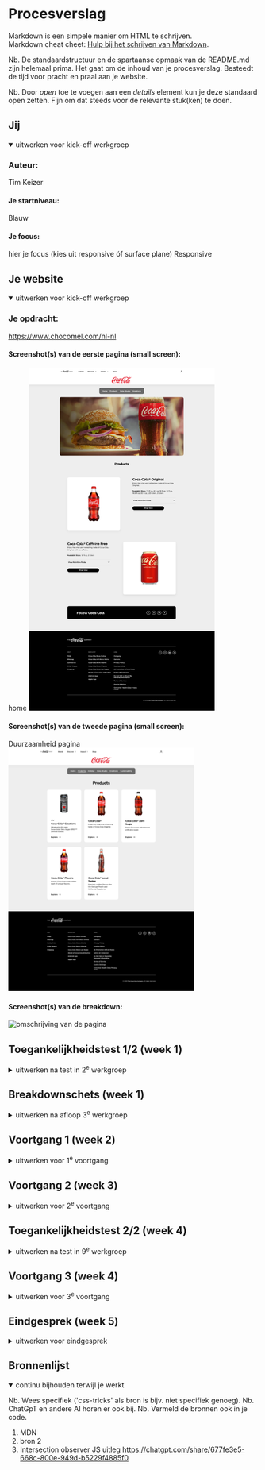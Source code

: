 # Procesverslag
Markdown is een simpele manier om HTML te schrijven.  
Markdown cheat cheet: [Hulp bij het schrijven van Markdown](https://github.com/adam-p/markdown-here/wiki/Markdown-Cheatsheet).

Nb. De standaardstructuur en de spartaanse opmaak van de README.md zijn helemaal prima. Het gaat om de inhoud van je procesverslag. Besteedt de tijd voor pracht en praal aan je website.

Nb. Door *open* toe te voegen aan een *details* element kun je deze standaard open zetten. Fijn om dat steeds voor de relevante stuk(ken) te doen.





## Jij

<details open>
  <summary>uitwerken voor kick-off werkgroep</summary>

  ### Auteur:
  Tim Keizer

  #### Je startniveau:
  Blauw

  #### Je focus:
  hier je focus (kies uit responsive óf surface plane)
  Responsive
 
</details>





## Je website

<details open>
  <summary>uitwerken voor kick-off werkgroep</summary>

  ### Je opdracht:
  https://www.chocomel.com/nl-nl  

  #### Screenshot(s) van de eerste pagina (small screen): 
  home
  <img src="readme-images/page_1.png" width="375px" alt="omschrijving van de pagina">

  #### Screenshot(s) van de tweede pagina (small screen):
  Duurzaamheid pagina 
  <img src="readme-images/page_2.png" width="375px" alt="omschrijving van de pagina">
 
  #### Screenshot(s) van de breakdown:
  <img src="readme-images/breakdown.jpg" width="375px" alt="omschrijving van de pagina">

</details>



## Toegankelijkheidstest 1/2 (week 1)

<details>
  <summary>uitwerken na test in 2<sup>e</sup> werkgroep</summary>

  ### Bevindingen
  Lijst met je bevindingen die in de test naar voren kwamen:
  - Geen dark mode vanwege kleur gebruik
  - Screen reader werkt amper,
  - Screen reader werkt eerste 4/5 tabs en dan skipt die volledig de content
  - Website gebruikt geen h1 maar p voor gebruik van titels
  <img src="readme-images/test_1.webp" width="375px" alt="test pagina 1">
  <img src="readme-images/test_2.webp" width="375px" alt="test pagina 2">
  <img src="readme-images/test_3.webp" width="375px" alt="test pagina 3">
  <img src="readme-images/test_4.webp" width="375px" alt="test pagina 4">
  <img src="readme-images/test5.webp" width="375px" alt="test pagina 5">

</details>



## Breakdownschets (week 1)

<details>
  <summary>uitwerken na afloop 3<sup>e</sup> werkgroep</summary>

  ### de hele pagina: 
  <img src="readme-images/dummy-plaatje.jpg" width="375px" alt="breakdown van de hele pagina">

  ### dynamisch deel (bijv menu): 
  <img src="readme-images/dummy-plaatje.jpg" width="375px" alt="breakdown van een dynamisch deel">

  ### wellicht nog een dynamisch deel (bijv filter): 
  <img src="readme-images/dummy-plaatje.jpg" width="375px" alt="breakdown van nog een dynamisch deel">

</details>





## Voortgang 1 (week 2)

<details>
  <summary>uitwerken voor 1<sup>e</sup> voortgang</summary>

  ### Stand van zaken
  Ik vond het lastig om te zien hoe ik op een correcte manier de sections te selecteren zonder aand div's te denken.

  Daarbij had ik de opbouw met alle afbeeldingen snel in een mapje kunnen zetten incl fonts.



  ### Agenda voor meeting
  samen met je groepje opstellen

  | student 1      | student 2          | student 3    | student 4        |
  | ---            | ---                | ---          | ---              |
  | dit bespreken  | en dit             | en ik dit    | en dan ik dat    |
  | en dat ook nog | dit als er tijd is | nog een punt | dit wil ik zeker |
  | ...            | ...                | ...          | ...              |


  ### Verslag van meeting
  hier na afloop snel de uitkomsten van de meeting vastleggen
  Na het eerste voortgangsgesprek ben ik de hele main vergeten neer te zetten in de html.
  Voor de rest gekeken hoe ik het beste dingen kon targeten via css voor de styling.

  Daarbij vind ik het wel lastig me te bedenken hoe ik de 2e pagina ga stylen omdat de componenten van deze pagina overeenkomen met de css van de styling van pagina 2.
 
  - Goed kijken of de html correct in elkaar zit
  - Via nth of type kan ik alle sections selecteren
  - 
</details>





## Voortgang 2 (week 3)

<details>
  <summary>uitwerken voor 2<sup>e</sup> voortgang</summary>

  ### Stand van zaken
  Ik was de goede richting op aan het gaan en daarbij kreeg ik het advies om alles in grids te verwerken om later werk te besparen om het responsive te maken.

  Hierin begrijp ik alleen niet hoe grids goed werkt en hoe je alles kan opstellen.

  Ook heb ik me ingelezen en video's gekeken over wat intersection observer is en waarvoor het gebruikt wordt en wat je ermee kan.

  Dit wil ik gaan gebruiken om het gemakkelijk responsive te maken van het blikje dat in het midden van scherm hangt zodat die stopt in de laatste section img. Hierdoor moet ik anders voor elk formaat scherm een ander stop punt aanmaken en dit kost uiteindelijk meer tijd waarschijnlijk dan intersection observer API te gebruiken.



  ### Agenda voor meeting
  samen met je groepje opstellen

  | student 1      | student 2          | student 3    | student 4        |
  | ---            | ---                | ---          | ---              |
  | dit bespreken  | en dit             | en ik dit    | en dan ik dat    |
  | en dat ook nog | dit als er tijd is | nog een punt | dit wil ik zeker |
  | ...            | ...                | ...          | ...              |


  ### Verslag van meeting
  hier na afloop snel de uitkomsten van de meeting vastleggen

  - afbeeldingen niet als eerst neer zetten in html, beter omdraaien en met grid weer terug naar boven werken.
  - Grids gebruiken voor makkelijke aanpassingen van waar wat moet komen te staan.
  - Weten wanneer je wel of niet een div mag gebruiken.
  - Het leren begrijpen van intersection observer in javascript.
  - javascript is niet mijn sterkste punt.

</details>





## Toegankelijkheidstest 2/2 (week 4)

<details>
  <summary>uitwerken na test in 9<sup>e</sup> werkgroep</summary>

  ### Bevindingen
  Lijst met je bevindingen die in de test naar voren kwamen (geef ook aan wat er verbeterd is):

  
  

</details>





## Voortgang 3 (week 4)

<details>
  <summary>uitwerken voor 3<sup>e</sup> voortgang</summary>

  ### Stand van zaken
  


  ### Agenda voor meeting
  samen met je groepje opstellen

  | student 1      | student 2          | student 3    | student 4        |
  | ---            | ---                | ---          | ---              |
  | dit bespreken  | en dit             | en ik dit    | en dan ik dat    |
  | en dat ook nog | dit als er tijd is | nog een punt | dit wil ik zeker |
  | ...            | ...                | ...          | ...              |


  ### Verslag van meeting
  hier na afloop snel de uitkomsten van de meeting vastleggen

  - punt 1
  - punt 2
  - nog een punt
  - ...

</details>





## Eindgesprek (week 5)

<details>
  <summary>uitwerken voor eindgesprek</summary>

  ### Je uitkomst - karakteristiek screenshots:
  <img src="readme-images/dummy-plaatje.jpg" width="375px" alt="uitomst opdracht 1">


  ### Dit ging goed/Heb ik geleerd: 
  Korte omschrijving met plaatjes

  <img src="readme-images/dummy-plaatje.jpg" width="375px" alt="top">


  ### Dit was lastig/Is niet gelukt:
  Korte omschrijving met plaatjes

  <img src="readme-images/dummy-plaatje.jpg" width="375px" alt="bummer">
</details>





## Bronnenlijst

<details open>
  <summary>continu bijhouden terwijl je werkt</summary>

  Nb. Wees specifiek ('css-tricks' als bron is bijv. niet specifiek genoeg). 
  Nb. ChatGpT en andere AI horen er ook bij.
  Nb. Vermeld de bronnen ook in je code.

  1. MDN
  2. bron 2
  3. Intersection observer JS uitleg
  https://chatgpt.com/share/677fe3e5-668c-800e-949d-b5229f4885f0 

</details>